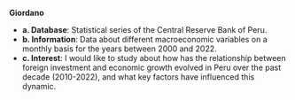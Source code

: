 **Giordano**
* **a. Database**: Statistical series of the Central Reserve Bank of Peru.
* **b. Information**: Data about different macroeconomic variables on a monthly basis for the years between 2000 and 2022.
* **c. Interest**:  I would like to study about how has the relationship between foreign investment and economic growth evolved in Peru over the past decade (2010-2022), and what key factors have influenced this dynamic.
